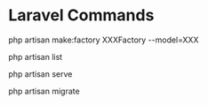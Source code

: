 # Laravel Commands
php artisan make:factory XXXFactory --model=XXX

php artisan list

php artisan serve

php artisan migrate
